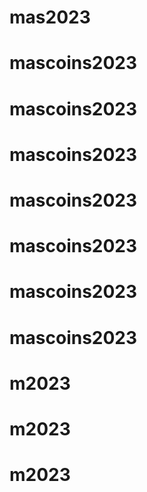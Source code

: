 # mas2023
# mascoins2023
# mascoins2023
# mascoins2023
# mascoins2023
# mascoins2023
# mascoins2023
# mascoins2023
# m2023
# m2023
# m2023
